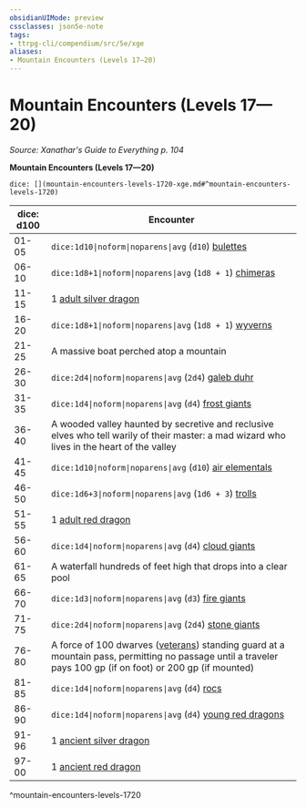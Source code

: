 ```yaml
---
obsidianUIMode: preview
cssclasses: json5e-note
tags:
- ttrpg-cli/compendium/src/5e/xge
aliases:
- Mountain Encounters (Levels 17—20)
---
```

# Mountain Encounters (Levels 17—20)
*Source: Xanathar's Guide to Everything p. 104* 

**Mountain Encounters (Levels 17—20)**

`dice: [](mountain-encounters-levels-1720-xge.md#^mountain-encounters-levels-1720)`

| dice: d100 | Encounter |
|------------|-----------|
| 01-05 | `dice:1d10\|noform\|noparens\|avg` (`d10`) [bulettes](/3-Mechanics/CLI/bestiary/monstrosity/bulette-xmm.md) |
| 06-10 | `dice:1d8+1\|noform\|noparens\|avg` (`1d8 + 1`) [chimeras](/3-Mechanics/CLI/bestiary/monstrosity/chimera-xmm.md) |
| 11-15 | 1 [adult silver dragon](/3-Mechanics/CLI/bestiary/dragon/adult-silver-dragon-xmm.md) |
| 16-20 | `dice:1d8+1\|noform\|noparens\|avg` (`1d8 + 1`) [wyverns](/3-Mechanics/CLI/bestiary/dragon/wyvern-xmm.md) |
| 21-25 | A massive boat perched atop a mountain |
| 26-30 | `dice:2d4\|noform\|noparens\|avg` (`2d4`) [galeb duhr](/3-Mechanics/CLI/bestiary/elemental/galeb-duhr-xmm.md) |
| 31-35 | `dice:1d4\|noform\|noparens\|avg` (`d4`) [frost giants](/3-Mechanics/CLI/bestiary/giant/frost-giant-xmm.md) |
| 36-40 | A wooded valley haunted by secretive and reclusive elves who tell warily of their master: a mad wizard who lives in the heart of the valley |
| 41-45 | `dice:1d10\|noform\|noparens\|avg` (`d10`) [air elementals](/3-Mechanics/CLI/bestiary/elemental/air-elemental-xmm.md) |
| 46-50 | `dice:1d6+3\|noform\|noparens\|avg` (`1d6 + 3`) [trolls](/3-Mechanics/CLI/bestiary/giant/troll-xmm.md) |
| 51-55 | 1 [adult red dragon](/3-Mechanics/CLI/bestiary/dragon/adult-red-dragon-xmm.md) |
| 56-60 | `dice:1d4\|noform\|noparens\|avg` (`d4`) [cloud giants](/3-Mechanics/CLI/bestiary/giant/cloud-giant-xmm.md) |
| 61-65 | A waterfall hundreds of feet high that drops into a clear pool |
| 66-70 | `dice:1d3\|noform\|noparens\|avg` (`d3`) [fire giants](/3-Mechanics/CLI/bestiary/giant/fire-giant-xmm.md) |
| 71-75 | `dice:2d4\|noform\|noparens\|avg` (`2d4`) [stone giants](/3-Mechanics/CLI/bestiary/giant/stone-giant-xmm.md) |
| 76-80 | A force of 100 dwarves ([veterans](/3-Mechanics/CLI/bestiary/humanoid/warrior-veteran-xmm.md)) standing guard at a mountain pass, permitting no passage until a traveler pays 100 gp (if on foot) or 200 gp (if mounted) |
| 81-85 | `dice:1d4\|noform\|noparens\|avg` (`d4`) [rocs](/3-Mechanics/CLI/bestiary/monstrosity/roc-xmm.md) |
| 86-90 | `dice:1d4\|noform\|noparens\|avg` (`d4`) [young red dragons](/3-Mechanics/CLI/bestiary/dragon/young-red-dragon-xmm.md) |
| 91-96 | 1 [ancient silver dragon](/3-Mechanics/CLI/bestiary/dragon/ancient-silver-dragon-xmm.md) |
| 97-00 | 1 [ancient red dragon](/3-Mechanics/CLI/bestiary/dragon/ancient-red-dragon-xmm.md) |
^mountain-encounters-levels-1720